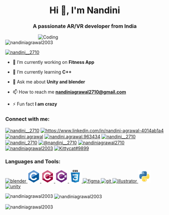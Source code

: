 <h1 align="center">Hi 👋, I'm Nandini</h1>
<h3 align="center">A passionate AR/VR developer from India</h3>
<img align="right" alt="Coding" width="400" src="https://wallpaperaccess.com/full/2541132.jpg">

<p align="left"> <img src="https://komarev.com/ghpvc/?username=nandiniagrawal2003&label=Profile%20views&color=0e75b6&style=flat" alt="nandiniagrawal2003" /> </p>

<p align="left"> <a href="https://twitter.com/nandini__2710" target="blank"><img src="https://img.shields.io/twitter/follow/nandini__2710?logo=twitter&style=for-the-badge" alt="nandini__2710" /></a> </p>

- 🔭 I’m currently working on **Fitness App**

- 🌱 I’m currently learning **C++**

- 💬 Ask me about **Unity and blender**

- 📫 How to reach me **nandiniagrawal2710@gmail.com**

- ⚡ Fun fact **I am crazy**

<h3 align="left">Connect with me:</h3>
<p align="left">
<a href="https://twitter.com/nandini__2710" target="blank"><img align="center" src="https://raw.githubusercontent.com/rahuldkjain/github-profile-readme-generator/master/src/images/icons/Social/twitter.svg" alt="nandini__2710" height="30" width="40" /></a>
<a href="https://linkedin.com/in/https://www.linkedin.com/in/nandini-agrawal-4014ab1a4" target="blank"><img align="center" src="https://raw.githubusercontent.com/rahuldkjain/github-profile-readme-generator/master/src/images/icons/Social/linked-in-alt.svg" alt="https://www.linkedin.com/in/nandini-agrawal-4014ab1a4" height="30" width="40" /></a>
<a href="https://stackoverflow.com/users/nandini agrawal" target="blank"><img align="center" src="https://raw.githubusercontent.com/rahuldkjain/github-profile-readme-generator/master/src/images/icons/Social/stack-overflow.svg" alt="nandini agrawal" height="30" width="40" /></a>
<a href="https://fb.com/nandini.agrawal.963434" target="blank"><img align="center" src="https://raw.githubusercontent.com/rahuldkjain/github-profile-readme-generator/master/src/images/icons/Social/facebook.svg" alt="nandini.agrawal.963434" height="30" width="40" /></a>
<a href="https://instagram.com/nandini__2710" target="blank"><img align="center" src="https://raw.githubusercontent.com/rahuldkjain/github-profile-readme-generator/master/src/images/icons/Social/instagram.svg" alt="nandini__2710" height="30" width="40" /></a>
<a href="https://www.codechef.com/users/nandini_2710" target="blank"><img align="center" src="https://cdn.jsdelivr.net/npm/simple-icons@3.1.0/icons/codechef.svg" alt="nandini_2710" height="30" width="40" /></a>
<a href="https://www.hackerrank.com/@nandini__2710" target="blank"><img align="center" src="https://raw.githubusercontent.com/rahuldkjain/github-profile-readme-generator/master/src/images/icons/Social/hackerrank.svg" alt="@nandini__2710" height="30" width="40" /></a>
<a href="https://www.leetcode.com/nandiniagrawal2710" target="blank"><img align="center" src="https://raw.githubusercontent.com/rahuldkjain/github-profile-readme-generator/master/src/images/icons/Social/leet-code.svg" alt="nandiniagrawal2710" height="30" width="40" /></a>
<a href="https://auth.geeksforgeeks.org/user/nandiniagrawal2003" target="blank"><img align="center" src="https://raw.githubusercontent.com/rahuldkjain/github-profile-readme-generator/master/src/images/icons/Social/geeks-for-geeks.svg" alt="nandiniagrawal2003" height="30" width="40" /></a>
<a href="https://discord.gg/Kittycat#9899" target="blank"><img align="center" src="https://raw.githubusercontent.com/rahuldkjain/github-profile-readme-generator/master/src/images/icons/Social/discord.svg" alt="Kittycat#9899" height="30" width="40" /></a>
</p>

<h3 align="left">Languages and Tools:</h3>
<p align="left"> <a href="https://www.blender.org/" target="_blank" rel="noreferrer"> <img src="https://download.blender.org/branding/community/blender_community_badge_white.svg" alt="blender" width="40" height="40"/> </a> <a href="https://www.cprogramming.com/" target="_blank" rel="noreferrer"> <img src="https://raw.githubusercontent.com/devicons/devicon/master/icons/c/c-original.svg" alt="c" width="40" height="40"/> </a> <a href="https://www.w3schools.com/cpp/" target="_blank" rel="noreferrer"> <img src="https://raw.githubusercontent.com/devicons/devicon/master/icons/cplusplus/cplusplus-original.svg" alt="cplusplus" width="40" height="40"/> </a> <a href="https://www.w3schools.com/cs/" target="_blank" rel="noreferrer"> <img src="https://raw.githubusercontent.com/devicons/devicon/master/icons/csharp/csharp-original.svg" alt="csharp" width="40" height="40"/> </a> <a href="https://www.w3schools.com/css/" target="_blank" rel="noreferrer"> <img src="https://raw.githubusercontent.com/devicons/devicon/master/icons/css3/css3-original-wordmark.svg" alt="css3" width="40" height="40"/> </a> <a href="https://www.figma.com/" target="_blank" rel="noreferrer"> <img src="https://www.vectorlogo.zone/logos/figma/figma-icon.svg" alt="figma" width="40" height="40"/> </a> <a href="https://git-scm.com/" target="_blank" rel="noreferrer"> <img src="https://www.vectorlogo.zone/logos/git-scm/git-scm-icon.svg" alt="git" width="40" height="40"/> </a> <a href="https://www.adobe.com/in/products/illustrator.html" target="_blank" rel="noreferrer"> <img src="https://www.vectorlogo.zone/logos/adobe_illustrator/adobe_illustrator-icon.svg" alt="illustrator" width="40" height="40"/> </a> <a href="https://www.python.org" target="_blank" rel="noreferrer"> <img src="https://raw.githubusercontent.com/devicons/devicon/master/icons/python/python-original.svg" alt="python" width="40" height="40"/> </a> <a href="https://unity.com/" target="_blank" rel="noreferrer"> <img src="https://www.vectorlogo.zone/logos/unity3d/unity3d-icon.svg" alt="unity" width="40" height="40"/> </a> </p>

<p><img align="left" src="https://github-readme-stats.vercel.app/api/top-langs?username=nandiniagrawal2003&show_icons=true&locale=en&layout=compact" alt="nandiniagrawal2003" /></p>

<p>&nbsp;<img align="center" src="https://github-readme-stats.vercel.app/api?username=nandiniagrawal2003&show_icons=true&locale=en" alt="nandiniagrawal2003" /></p>

<p><img align="center" src="https://github-readme-streak-stats.herokuapp.com/?user=nandiniagrawal2003&" alt="nandiniagrawal2003" /></p>
